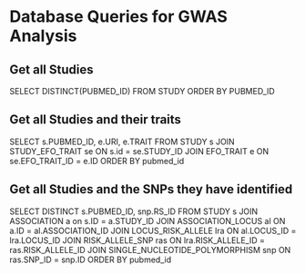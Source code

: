 # Database Queries for GWAS Analysis

## Get all Studies

SELECT DISTINCT(PUBMED_ID) FROM STUDY ORDER BY PUBMED_ID

## Get all Studies and their traits

SELECT s.PUBMED_ID, e.URI, e.TRAIT
FROM STUDY s
JOIN STUDY_EFO_TRAIT se ON s.id = se.STUDY_ID
JOIN EFO_TRAIT e ON se.EFO_TRAIT_ID = e.ID
ORDER BY pubmed_id

## Get all Studies and the SNPs they have identified

SELECT DISTINCT s.PUBMED_ID, snp.RS_ID
FROM STUDY s
JOIN ASSOCIATION a on s.ID = a.STUDY_ID
JOIN ASSOCIATION_LOCUS al ON a.ID = al.ASSOCIATION_ID
JOIN LOCUS_RISK_ALLELE lra ON al.LOCUS_ID = lra.LOCUS_ID
JOIN RISK_ALLELE_SNP ras ON lra.RISK_ALLELE_ID = ras.RISK_ALLELE_ID
JOIN SINGLE_NUCLEOTIDE_POLYMORPHISM snp ON ras.SNP_ID = snp.ID
ORDER BY pubmed_id

